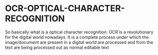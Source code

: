 # OCR-OPTICAL-CHARACTER-RECOGNITION
So basically what is a optical character recognition. OCR is a revolutionary for the digital world nowadays. It is a complete process under which the image/document are present in a digital world are processed and from the text are being processed out as normal editable text

